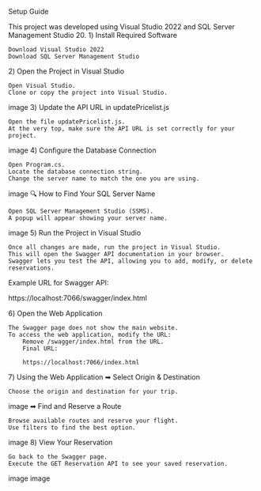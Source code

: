 Setup Guide

This project was developed using Visual Studio 2022 and SQL Server Management Studio 20.
1️) Install Required Software

    Download Visual Studio 2022
    Download SQL Server Management Studio

2️) Open the Project in Visual Studio

    Open Visual Studio.
    Clone or copy the project into Visual Studio.

image
3️) Update the API URL in updatePricelist.js

    Open the file updatePricelist.js.
    At the very top, make sure the API URL is set correctly for your project.

image
4️) Configure the Database Connection

    Open Program.cs.
    Locate the database connection string.
    Change the server name to match the one you are using.

image
🔍 How to Find Your SQL Server Name

    Open SQL Server Management Studio (SSMS).
    A popup will appear showing your server name.

image
5️) Run the Project in Visual Studio

    Once all changes are made, run the project in Visual Studio.
    This will open the Swagger API documentation in your browser.
    Swagger lets you test the API, allowing you to add, modify, or delete reservations.

Example URL for Swagger API:

https://localhost:7066/swagger/index.html

6️) Open the Web Application

    The Swagger page does not show the main website.
    To access the web application, modify the URL:
        Remove /swagger/index.html from the URL.
        Final URL:

        https://localhost:7066/index.html

7️) Using the Web Application
➡ Select Origin & Destination

    Choose the origin and destination for your trip.

image
➡ Find and Reserve a Route

    Browse available routes and reserve your flight.
    Use filters to find the best option.

image
8️) View Your Reservation

    Go back to the Swagger page.
    Execute the GET Reservation API to see your saved reservation.

image
image
